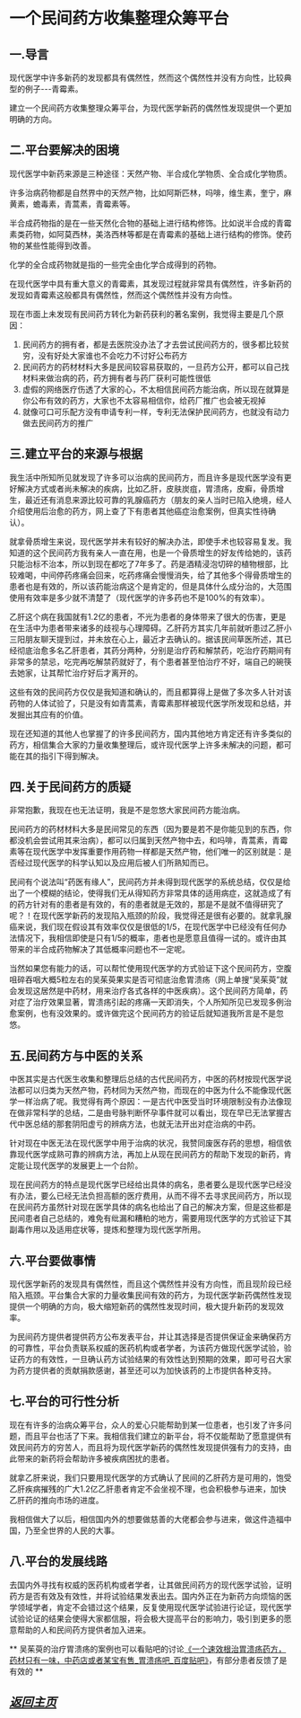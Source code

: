 
一个民间药方收集整理众筹平台
==================================================================


一.导言
------------------------------------------------------------------
现代医学中许多新药的发现都具有偶然性，然而这个偶然性并没有方向性，比较典型的例子---青霉素。

建立一个民间药方收集整理众筹平台，为现代医学新药的偶然性发现提供一个更加明确的方向。


二.平台要解决的困境
------------------------------------------------------------------
现代医学中新药来源是三种途径：天然产物、半合成化学物质、全合成化学物质。

许多治病药物都是自然界中的天然产物，比如阿斯匹林，吗啡，维生素，奎宁，麻黄素，蟾毒素，青蒿素，青霉素等。

半合成药物指的是在一些天然化合物的基础上进行结构修饰。比如说半合成的青霉素类药物，如阿莫西林，美洛西林等都是在青霉素的基础上进行结构的修饰。使药物的某些性能得到改善。

化学的全合成药物就是指的一些完全由化学合成得到的药物。

在现代医学中具有重大意义的青霉素，其发现过程就非常具有偶然性，许多新药的发现如青霉素这般都具有偶然性，然而这个偶然性并没有方向性。

现在市面上未发现有民间药方转化为新药获利的著名案例，我觉得主要是几个原因：

1.  民间药方的拥有者，都是去医院没办法了才去尝试民间药方的，很多都比较贫穷，没有好处大家谁也不会吃力不讨好公布药方
2.  民间药方的药材材料大多是民间较容易获取的，一旦药方公开，都可以自己找材料来做治病的药，药方拥有者与药厂获利可能性很低
3.  虚假的网络医疗伤透了大家的心，不太相信民间药方能治病，所以现在就算是你公布有效的药方，大家也不太容易相信你，给药厂推广也会被无视掉
4.  就像可口可乐配方没有申请专利一样，专利无法保护民间药方，也就没有动力做去民间药方的推广


三.建立平台的来源与根据
------------------------------------------------------------------
我生活中所知所见就发现了许多可以治病的民间药方，而且许多是现代医学没有更好解决方式或者尚未解决的疾病，比如乙肝，皮肤炭疽，胃溃疡，皮癣，骨质增生，最近还有消息来源比较可靠的乳腺癌药方（朋友的亲人当时已陷入绝境，经人介绍使用后治愈的药方，网上查了下有患者其他癌症治愈案例，但真实性待确认）。

就拿骨质增生来说，现代医学并未有较好的解决办法，即使手术也较容易复发。我知道的这个民间药方我有亲人一直在用，也是一个骨质增生的好友传给她的，该药只能治标不治本，所以到现在都吃了7年多了。药是酒精浸泡切碎的植物根部，比较难喝，中间停药疼痛会回来，吃药疼痛会慢慢消失，给了其他多个得骨质增生的患者也是有效的，所以该药能治病这个是肯定的，但是具体什么成分治的，大范围使用有效率是多少就不清楚了（现代医学的许多药也不是100%的有效率）。

乙肝这个病在我国就有1.2亿的患者，不光为患者的身体带来了很大的伤害，更是在生活中为患者带来诸多的歧视与心理障碍。乙肝药方其实几年前就听患过乙肝小三阳朋友聊天提到过，并未放在心上，最近才去确认的。据该民间草医所述，其已经彻底治愈多名乙肝患者，其药分两种，分别是治疗药和解禁药，吃治疗药期间有非常多的禁忌，吃完再吃解禁药就好了，有个患者甚至怕治疗不好，端自己的碗筷去她家，让其帮忙治疗好后才离开的。

这些有效的民间药方仅仅是我知道和确认的，而且都算得上是做了多次多人针对该药物的人体试验了，只是没有如青蒿素，青霉素那样被现代医学所发现和总结，并发掘出其应有的价值。

现在还知道的其他人也掌握了的许多民间药方，国内其他地方肯定还有许多类似的药方，相信集合大家的力量收集整理后，或许现代医学上许多未解决的问题，都可能在其的指引下得到解决。


四.关于民间药方的质疑
------------------------------------------------------------------
非常抱歉，我现在也无法证明，我是不是忽悠大家民间药方能治病。

民间药方的药材材料大多是民间常见的东西（因为要是若不是你能见到的东西，你都没机会尝试用其来治病），都可以归属到天然产物中去，和吗啡，青蒿素，青霉素等在现代医学中发挥重要作用药物一样都是天然产物，他们唯一的区别就是：是否经过现代医学的科学认知以及应用后被人们所熟知而已。

民间有个说法叫“药医有缘人”，民间药方并未得到现代医学的系统总结，仅仅是给出了一个模糊的结论，使得我们无从得知药方非常具体的适用病症，这就造成了有的药方针对有的患者是有效的，有的患者就是无效的，那是不是就不值得研究了呢？！在现代医学新药的发现陷入瓶颈的阶段，我觉得还是很有必要的。就拿乳腺癌来说，我们现在假设其有效率仅仅是很低的1/5，在现代医学中已经没有任何办法情况下，我相信即使是只有1/5的概率，患者也是愿意且值得一试的。或许由其带来的半合成药物解决了其低概率问题也不一定呢。

当然如果您有能力的话，可以帮忙使用现代医学的方式验证下这个民间药方，空腹咀碎吞咽大概5粒左右的吴茱萸果实是否可彻底治愈胃溃疡（网上单搜“吴茱萸”就会发现这居然是中药材，用来治疗各式各样的中医疾病）。这个民间药方简单，药对症了治疗效果显著，胃溃疡引起的疼痛一天即消失，个人所知所见已发现多例治愈案例，也有没效果的。或许做完这个民间药方的验证后就知道我所言是不是忽悠。


五.民间药方与中医的关系
------------------------------------------------------------------
中医其实是古代医生收集和整理后总结的古代民间药方，中医的药材按现代医学说法都可以归类为天然产物，药材同为天然产物，而现在的中医为什么不能像现代医学一样治病了呢。我觉得有两个原因：一是古代中医受当时环境限制没有办法像现在做非常科学的总结，二是由号脉判断怀孕事件就可以看出，现在早已无法掌握古代中医总结的那套阴阳虚亏的辨病方法，也就无法开出对症治病的中药。

针对现在中医无法在现代医学中用于治病的状况，我赞同废医存药的思想，相信依靠现代医学成熟可靠的辨病方法，再加上从现在民间药方的帮助下发现的新药，肯定能让现代医学的发展更上一个台阶。

现在民间药方的特点是现代医学已经给出具体的病名，患者要么是现代医学已经没有办法，要么已经无法负担高额的医疗费用，从而不得不去寻求民间药方，所以现在民间药方虽然针对现在医学具体的病名也给出了自己的解决方案，但是这些都是民间患者自己总结的，难免有纰漏和糟粕的地方，需要用现代医学的方式验证下其副毒作用以及适用症状等，提炼和整理为现代医学所用。


六.平台要做事情
------------------------------------------------------------------
现代医学新药的发现具有偶然性，而且这个偶然性并没有方向性，而且现阶段已经陷入瓶颈。平台集合大家的力量收集民间有效的药方，为现代医学新药偶然性发现提供一个明确的方向，极大缩短新药的偶然性发现时间，极大提升新药的发现效率。

为民间药方提供者提供药方公布发表平台，并让其选择是否提供保证金来确保药方的可靠性，平台负责联系权威的医药机构或者学者，为该药方做现代医学试验，验证药方的有效性，一旦确认药方试验结果的有效性达到预期的效果，即可号召大家为药方提供者的贡献捐款感谢，甚至还可以为加快该药的上市提供各种支持。


七.平台的可行性分析
------------------------------------------------------------------
现在有许多的治病众筹平台，众人的爱心只能帮助到某一位患者，也引发了许多问题，而且平台也活了下来。我相信我们建立的新平台，将不仅能帮助了愿意提供有效民间药方的穷苦人，而且将为现代医学新药的偶然性发现提供强有力的支持，由此带来的新药将会帮助许多被疾病困扰的患者。

就拿乙肝来说，我们只要用现代医学的方式确认了民间的乙肝药方是可用的，饱受乙肝疾病摧残的广大1.2亿乙肝患者肯定不会坐视不理，也会积极参与进来，加快乙肝药的推向市场的进度。

我相信做大了以后，相信国内外的想要做慈善的大佬都会参与进来，做这件造福中国，乃至全世界的人民的大事。


八.平台的发展线路
------------------------------------------------------------------
去国内外寻找有权威的医药机构或者学者，让其做民间药方的现代医学试验，证明药方是否有效及有效性，并将试验结果发表出去。国内外正在为新药方向烦恼的医学领域学者，肯定不会错过这个结果，反复使用现代医学试验进行论证，现代医学试验论证的结果会使得大家都信服，将会极大提高平台的影响力，吸引到更多的愿意帮助的人和民间药方提供者加入进来。


** 吴茱萸的治疗胃溃疡的案例也可以看贴吧的讨论[《一个速效根治胃溃疡药方，药材只有一味，中药店或者某宝有售_胃溃疡吧_百度贴吧》](http://tieba.baidu.com/p/5779246137)，有部分患者反馈了是有效的 **

[*返回主页*](.)
------------------------------------------------------------------
